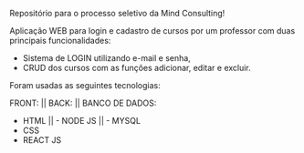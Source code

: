 Repositório para o processo seletivo da Mind Consulting!

Aplicação WEB para login e cadastro de cursos por um professor com duas principais funcionalidades:
 
- Sistema de LOGIN utilizando e-mail e senha,
- CRUD dos cursos com as funções adicionar, editar e excluir. 

Foram usadas as seguintes tecnologias:

FRONT:       ||     BACK:       ||     BANCO DE DADOS:
- HTML       ||     - NODE JS   ||   - MYSQL
- CSS
- REACT JS      





